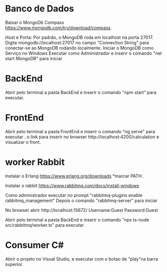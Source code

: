 
# Banco de Dados

Baixar o MongoDb Compass https://www.mongodb.com/try/download/compass.

Host e Porta: Por padrão, o MongoDB roda em localhost na porta 27017. Digite mongodb://localhost:27017 no campo "Connection String" para conectar-se ao MongoDB rodando localmente.
Iniciar o MongoDB como Serviço no Windows
Executar como Administrador e inserir o comando "net start MongoDB" para iniciar

# BackEnd

Abrir pelo terminal a pasta BackEnd e inserir o comando  "npm start" para executar.

# FrontEnd

Abrir pelo terminal a pasta FrontEnd e inserir o comando "ng serve" para executar .
o link para inserir no browser http://localhost:4200/calculation e visualizar o front.

# worker Rabbit 
Instalar o Erlang https://www.erlang.org/downloads *marcar PATH .

Instalar o rabbit https://www.rabbitmq.com/docs/install-windows

Como administrador executar no prompt "rabbitmq-plugins enable rabbitmq_management"
Depois o comando "rabbitmq-server" para iniciar

No browser abrir http://localhost:15672/   Username:Guest Password:Guest 

Abrir pelo terminal a pasta BackEnd e inserir o comando  "npx ts-node src/rabbitmq/worker.ts" para executar.

# Consumer C#

Abrir o projeto no Visual Studio, e executar com o botao de "play"na barra superior.


